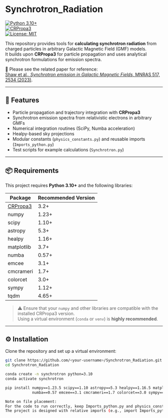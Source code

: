 # Synchrotron_Radiation

[![Python 3.10+](https://img.shields.io/badge/python-3.10%2B-blue.svg)](https://www.python.org/)  
[![CRPropa3](https://img.shields.io/badge/CRPropa3-3.2-green.svg)](https://crpropa.github.io/CRPropa3/)  
[![License: MIT](https://img.shields.io/badge/License-MIT-yellow.svg)](LICENSE)

This repository provides tools for **calculating synchrotron radiation** from charged particles in arbitrary Galactic Magnetic Field (GMF) models.  
It builds upon **CRPropa3** for particle propagation and uses analytical synchrotron formulations for emission spectra.  

📄 Please see the related paper for reference:  
[Shaw et al., *Synchrotron emission in Galactic Magnetic Fields*, MNRAS 517, 2534 (2023)](https://academic.oup.com/mnras/article/517/2/2534/6731784).

---

## 🚀 Features
- Particle propagation and trajectory integration with **CRPropa3**  
- Synchrotron emission spectra from relativistic electrons in arbitrary GMFs  
- Numerical integration routines (SciPy, Numba acceleration)  
- Healpy-based sky projections  
- Modular constants (`physics_constants.py`) and reusable imports (`Imports_python.py`)  
- Test scripts for example calculations (`Synchrotron.py`)  

---

## 📦 Requirements

This project requires **Python 3.10+** and the following libraries:

| Package      | Recommended Version |
|--------------|----------------------|
| [CRPropa3](https://crpropa.github.io/CRPropa3/pages/Installation.html) | 3.2+ |
| numpy        | 1.23+ |
| scipy        | 1.10+ |
| astropy      | 5.3+ |
| healpy       | 1.16+ |
| matplotlib   | 3.7+ |
| numba        | 0.57+ |
| emcee        | 3.1+ |
| cmcrameri    | 1.7+ |
| colorcet     | 3.0+ |
| sympy        | 1.12+ |
| tqdm         | 4.65+ |

> ⚠️ Ensure that your `numpy` and other libraries are compatible with the installed CRPropa3 version.  
> Using a virtual environment (`conda` or `venv`) is **highly recommended**.

---

## ⚙️ Installation

Clone the repository and set up a virtual environment:

```bash
git clone https://github.com/<your-username>/Synchrotron_Radiation.git
cd Synchrotron_Radiation

conda create -n synchrotron python=3.10
conda activate synchrotron

pip install numpy==1.23.5 scipy==1.10 astropy==5.3 healpy==1.16.5 matplotlib==3.7 \
            numba==0.57 emcee==3.1 cmcrameri==1.7 colorcet==3.0 sympy==1.12 tqdm==4.65

Note on file placement:
For the code to run correctly, keep Imports_python.py and physics_constants.py in the same folder as the main script Test_Synchrotron.py.
The project is designed with relative imports (e.g., import Imports_python as imp), so moving files into subfolders will break imports unless you adjust PYTHONPATH.
